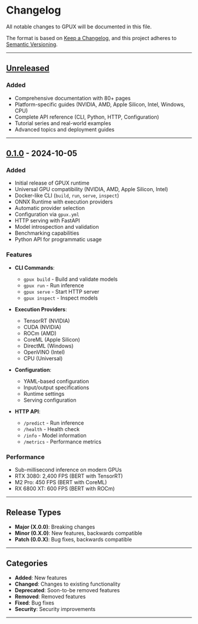 # Changelog

All notable changes to GPUX will be documented in this file.

The format is based on [Keep a Changelog](https://keepachangelog.com/en/1.0.0/),
and this project adheres to [Semantic Versioning](https://semver.org/spec/v2.0.0.html).

---

## [Unreleased]

### Added
- Comprehensive documentation with 80+ pages
- Platform-specific guides (NVIDIA, AMD, Apple Silicon, Intel, Windows, CPU)
- Complete API reference (CLI, Python, HTTP, Configuration)
- Tutorial series and real-world examples
- Advanced topics and deployment guides

---

## [0.1.0] - 2024-10-05

### Added
- Initial release of GPUX runtime
- Universal GPU compatibility (NVIDIA, AMD, Apple Silicon, Intel)
- Docker-like CLI (`build`, `run`, `serve`, `inspect`)
- ONNX Runtime with execution providers
- Automatic provider selection
- Configuration via `gpux.yml`
- HTTP serving with FastAPI
- Model introspection and validation
- Benchmarking capabilities
- Python API for programmatic usage

### Features
- **CLI Commands**:
  - `gpux build` - Build and validate models
  - `gpux run` - Run inference
  - `gpux serve` - Start HTTP server
  - `gpux inspect` - Inspect models

- **Execution Providers**:
  - TensorRT (NVIDIA)
  - CUDA (NVIDIA)
  - ROCm (AMD)
  - CoreML (Apple Silicon)
  - DirectML (Windows)
  - OpenVINO (Intel)
  - CPU (Universal)

- **Configuration**:
  - YAML-based configuration
  - Input/output specifications
  - Runtime settings
  - Serving configuration

- **HTTP API**:
  - `/predict` - Run inference
  - `/health` - Health check
  - `/info` - Model information
  - `/metrics` - Performance metrics

### Performance
- Sub-millisecond inference on modern GPUs
- RTX 3080: 2,400 FPS (BERT with TensorRT)
- M2 Pro: 450 FPS (BERT with CoreML)
- RX 6800 XT: 600 FPS (BERT with ROCm)

---

## Release Types

- **Major (X.0.0)**: Breaking changes
- **Minor (0.X.0)**: New features, backwards compatible
- **Patch (0.0.X)**: Bug fixes, backwards compatible

---

## Categories

- **Added**: New features
- **Changed**: Changes to existing functionality
- **Deprecated**: Soon-to-be removed features
- **Removed**: Removed features
- **Fixed**: Bug fixes
- **Security**: Security improvements

---

[Unreleased]: https://github.com/gpux/gpux-runtime/compare/v0.1.0...HEAD
[0.1.0]: https://github.com/gpux/gpux-runtime/releases/tag/v0.1.0
